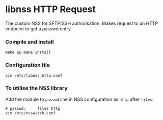 # libnss HTTP Request

The custom NSS for SFTP/SSH authorisation. Makes request to an HTTP endpoint to get a passwd entry. 

### Compile and install
```shell
make && make install
```

### Configuration file
```shell
vim /etc/libnss_http.conf
```

### To utilise the NSS library
Add the module to `passwd` line in NSS configuration as `http` after `files`:
```shell
# passwd:     files http
vim /etc/nsswitch.conf
```

